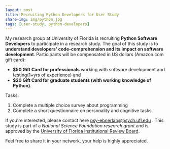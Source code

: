 ```yaml
---
layout: post
title: Recruiting Python Developers for User Study
share-img: img/python.jpg
tags: [user-study, python-developers]
---
```


My research group at University of Florida is recruiting **Python Software Developers** to participate in a research study. The goal of
this study is to __understand developers' code-comprehension and its impact on software development__. Participants will be compensated in US dollars (Amazon.com gift card):
- **$50 Gift Card for professionals** working with software development and testing(1+yrs of experience) and
- **$20 Gift Card for graduate students (with working knowledge of Python)**.

Tasks:
1. Complete a multiple choice survey about programming
2. Complete a short questionnaire on personality and cognitive tasks.

If you're interested, please contact here <psy-ebnerlab@psych.ufl.edu> .
This study is part of a _National Science Foundation research grant_ and is approved by the [University of Florida Institutional Review Board](http://irb.ufl.edu/).

Feel free to share it in your network, your help is highly appreciated.

<!-- Post-image Credit: [Udemy](https://www.udemy.com/python-programming-projects/) -->
